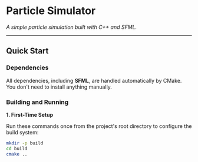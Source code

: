 # Particle Simulator

*A simple particle simulation built with C++ and SFML.*

***

## Quick Start

### Dependencies

All dependencies, including **SFML**, are handled automatically by CMake. You don't need to install anything manually.

### Building and Running

**1. First-Time Setup**

Run these commands once from the project's root directory to configure the build system:

```bash
mkdir -p build
cd build
cmake ..
```
